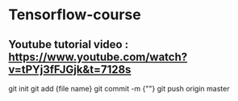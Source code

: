 # Tensorflow-course
## Youtube tutorial video : https://www.youtube.com/watch?v=tPYj3fFJGjk&t=7128s

git init
git add {file name}
git commit -m {""}
git push origin master


